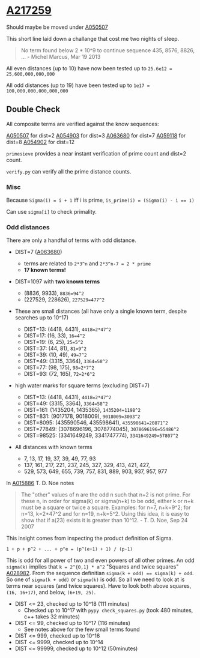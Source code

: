 # [A217259](https://oeis.org/A217259)

Should maybe be moved under [A050507](https://oeis.org/A050507)

This short line laid down a challange that cost me two nights of sleep.

> No term found below 2 \* 10^9 to continue sequence 435, 8576, 8826, ... - Michel Marcus, Mar 19 2013

All even distances (up to 10) have now been tested up to `25.6e12 = 25,600,000,000,000`

All odd distances (up to 19) have been tested up to `1e17 = 100,000,000,000,000,000`

## Double Check

All composite terms are verified against the know sequences:

[A050507](https://oeis.org/A050507) for dist=2
[A054903](https://oeis.org/A054903) for dist=3
[A063680](https://oeis.org/A063680) for dist=7
[A059118](https://oeis.org/A059118) for dist=8
[A054902](https://oeis.org/A054902) for dist=12

`primesieve` provides a near instant verification of prime count and dist=2 count.

`verify.py` can verify all the prime distance counts.


### Misc

Because `Sigma(i) = i + 1` iff i is prime, `is_prime(i) = (Sigma(i) - i == 1)`

Can use `sigma[i]` to check primality.

### Odd distances

There are only a handful of terms with odd distance.

* DIST=7 ([A063680](https://oeis.org/A063680))
  * terms are related to `2*3^n` and `2*3^n-7 = 2 * prime`
  * **17 known terms!**
* DIST=1097 with **two known terms**
  * (8836, 9933), `8836=94^2`
  * (227529, 228626), `227529=477^2`
* These are small distances (all have only a single known term, despite searches up to 10^17)
  * DIST=13: (4418, 4431),  `4418=2*47^2`
  * DIST=17: (16, 33), `16=4^2`
  * DIST=19: (6, 25), `25=5^2`
  * DIST=37: (44, 81), `81=9^2`
  * DIST=39: (10, 49), `49=7^2`
  * DIST=49: (3315, 3364), `3364=58^2`
  * DIST=77: (98, 175), `98=2*7^2`
  * DIST=93: (72, 165), `72=2*6^2`
* high water marks for square terms (excluding DIST=7)
  * DIST=13:	(4418, 4431), `4418=2*47^2`
  * DIST=49:	(3315, 3364), `3364=58^2`
  * DIST=161:	(1435204, 1435365), `1435204=1198^2`
  * DIST=831:	(9017178, 9018009), `9018009=3003^2`
  * DIST=8095:	(435590546, 435598641), `435598641=20871^2`
  * DIST=77849:	(3078696196, 3078774045), `3078696196=55486^2`
  * DIST=98525:	(3341649249, 3341747774), `3341649249=57807^2`

* All distances with known terms
  * 7, 13, 17, 19, 37, 39, 49, 77, 93
  * 137, 161, 217, 221, 237, 245, 327, 329, 413, 421, 427,
  * 529, 573, 649, 655, 739, 757, 831, 889, 903, 937, 957, 977

In [A015886](https://oeis.org/A015886) T. D. Noe notes

> The "other" values of n are the odd n such that n+2 is not prime. For these n, in order for sigma(k) or sigma(n+k) to be odd, either k or n+k must be a square or twice a square. Examples: for n=7, n+k=9^2; for n=13, k=2\*47^2 and for n=19, n+k=5^2. Using this idea, it is easy to show that if a(23) exists it is greater than 10^12. - T. D. Noe, Sep 24 2007

This insight comes from inspecting the product definition of Sigma.

`1 + p + p^2 + ... + p^e = (p^(e+1) + 1) / (p-1)`

This is odd for all power of two and even powers of all other primes.
An odd `sigma(k)` implies that `k = 2^{0,1} * a^2` "Squares and twice squares" [A028982](https://oeis.org/A028982).
From the sequence definitian `sigma(k + odd) == sigma(k) + odd`. So one of `sigma(k + odd)` or `sigma(k)` is odd.
So all we need to look at is terms near squares (and twice squares).
Have to look both above squares, `(16, 16+17)`, and below, `(6+19, 25)`.

* DIST <= 23, checked up to 10^18 (111 minutes)
  * Checked up to 10^17 with `pypy check_squares.py` (took 480 minutes, c++ takes 32 minutes)
* DIST <= 99, checked up to 10^17 (116 minutes)
  * See notes above for the few small terms found
* DIST <= 999, checked up to 10^16
* DIST <= 9999, checked up to 10^14
* DIST <= 99999, checked up to 10^12 (50minutes)
